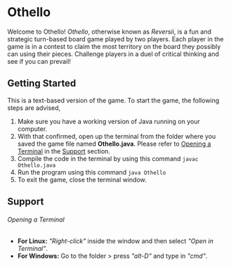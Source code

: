 # Othello
Welcome to Othello! *Othello*, otherwise known as *Reversii*, is a fun and strategic turn-based board game played by two players. 
Each player in the game is in a contest to claim the most territory on the board they possibly can using their pieces. Challenge
players in a duel of critical thinking and see if you can prevail!

## Getting Started
This is a text-based version of the game. To start the game, the following steps are advised,
1. Make sure you have a working version of Java running on your computer.
2. With that confirmed, open up the terminal from the folder where you saved the game file named **Othello.java**. Please refer to
[Opening a Terminal](#opening-a-terminal) in the [Support](#support) section.
3. Compile the code in the terminal by using this command ```javac Othello.java```
4. Run the program using this command ```java Othello```
5. To exit the game, close the terminal window.

## Support
###### Opening a Terminal
- **For Linux:** *"Right-click"* inside the window and then select *"Open in Terminal"*.
- **For Windows:** Go to the folder > press *"alt-D"* and type in *"cmd"*.
